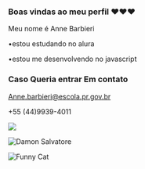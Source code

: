 ### Boas vindas ao meu perfil ❤️❤️❤️

Meu nome é Anne Barbieri

•estou estudando no alura

•estou me desenvolvendo no javascript 

### Caso Queria entrar Em contato

Anne.barbieri@escola.pr.gov.br

+55 (44)9939-4011

![](https://media.tenor.com/images/8f37d01b1677b005d460282ca700c601/tenor.gif)


![Damon Salvatore](https://media.tenor.com/images/8f37d01b1677b005d460282ca700c601/tenor.gif)

![Funny Cat](https://media.tenor.com/images/2b589747a2d0e26314ad82dcdff8b65f/tenor.gif)
